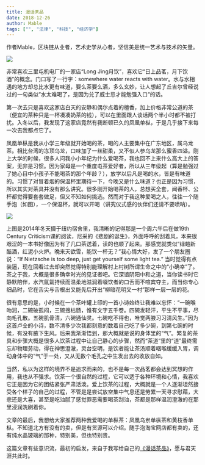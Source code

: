 ```yaml
---
title: 漫话茶品
date: 2018-12-26
author: Mable
tags: ["", "法律", "科技", "经济学"]
---
```


作者Mable，区块链从业者，艺术史学从心者，坚信美是统一艺术与技术的矢量。

<!--more-->

![](https://cosmosrepair-1257028016.cos.ap-beijing.myqcloud.com/2019-06-26-640%20-18-.jpeg)

非常喜欢三里屯机电厂的一家店“Long Jing月饮”，喜欢它“日上品茗，月下饮酒”的概念。门口写了一行字：somewhere water reacts with water。水与水相遇的地方却总比水更有味道，要么茶要么酒，多么玄妙，让人想起了丘吉尔曾经说过的一句类似“水太难喝了，是因为兑了威士忌才能勉强入口“的话。

第一次去只是喜欢这家店白天的安静和偶尔点着的檀香，加上价格非常公道的茶（便宜的茶种只是一杯凑凑奶茶的钱），可以在里面跟人谈话两个半小时都不被打扰。入冬以后，我发现了这家店竟然有我断顿已久的凤凰单枞，于是几乎接下来每一次去我都点它了。

凤凰单枞是我从小学三年级就开始喝的茶，喝的人主要集中在广东地区，属乌龙茶。相比台湾的冻顶乌龙，口味加了一丝甜柔，又不似人参乌龙那么蜜香四溢。刚上大学的时候，很多人问我小小年纪为什么爱喝茶，我也回不上来什么高大上的答案，无非是习惯。因为家母是一个重度屯茶爱好者，所以从三年级起（算是勉强过了她心目中小孩子不能喝茶的那个年龄？），放学以后凡是喝的水，皆是有味道的。习惯了对冒着烟的保温杯里期待一下，今晚又是什么味道？也正是因为习惯，所以其实对茶具并没有那么讲究。很多刚开始喝茶的人，总想买全套，闻香杯、公杯都觉得要套套做足，但又不知如何挑选。然而对于我这种爱喝之人，往往一个随手泡（如图），一个保温杯，就可以开喝（讲究仪式感的伙伴们还请不要喷呐）。

![](https://cosmosrepair-1257028016.cos.ap-beijing.myqcloud.com/2019-06-26-640%20-17-.jpeg)

上图是2014年冬天摄于纽约宿舍里，我清晰的记得那是一个周六午后在做19th Century Criticism课的阅读，尼采的《悲剧的诞生》，外面呼呼的刮着风，本来很艰涩的一本书好像因为有了几口茶送着，读的也顺了起来。那感觉就类似“绿螘新醅酒，红泥小火炉。晚来天欲雪，能饮一杯无？”我心情大好，发了一个朋友圈说：“If Nietzsche is too deep, just get yourself some light tea.” 当时觉得有点装逼，现在回看过去却突然觉得特别能理解村上村树所谓生命之中的“小确幸”了。茶之于我，大概是很多确幸时光的见证者吧。它深谙阴阳中和之道，当你读书时它静默陪伴，水汽氤氲持续而温柔地滋润着啜饮者的口舌而不喧宾夺主，而当你专心细品时，它在舌尖与舌根出又能先后开出“柳暗花明又一村”那样一层一层的花。

很有意思的是，小时候在一个茶叶罐上印的一首小诗始终让我难以忘怀：“一碗喉吻润，二碗破孤闷，三碗搜枯肠，惟有文字五千卷。四碗发轻汗，平生不平事，尽向毛孔散。五碗肌骨清，六碗通仙灵。七碗吃不得也，唯觉两腋习习清风生。”因为这首卢仝的小诗，数不清多少次我都刻意的数着自己吃了多少碗，到第七碗的时候，有没有腋下生风。后来我渐渐悟到，那大概就是说的身体里的“气”。繁复的茶具和步骤大概是很多人饮茶过程中让自己静心的步骤，然而“茶道“里的“道”最终需忘却物理劳动，得在神思澄澈，灵台空明，是饮者能让茶汤顺着咽喉缓缓入胃，调动身体中的“气”于一处，又从无数个毛孔之中生发出去的收放自如。

当然，私以为这样的境界不是追求而来的，也不是每一次品茗都会达到冥想的作用，我也从不强求。饮茶一个很自然的过程，它可以适于各种环境和心情，我喜欢它正是因为它的团结紧张严肃活泼。爱上饮茶的过程，大概就是一个人逐渐坦然接受各个样子的自己的过程，不管是是尝试放空集中气息还是劳累一天寻求慰藉，大悲还是大喜，甚至是吃油腻了感觉罪恶需要喝茶刮油，茶都是那样温润澄澈的在那里浸润洗刷着你。

文章的最后，我想给大家推荐两种我爱喝的单枞茶：凤凰乌岽单枞茶和黄枝香单枞。不知道北方有没有的卖，但是有货源可以介绍。随手泡淘宝网店都有卖的，还有纯水晶玻璃的那种，特别美，但也特别贵。

这篇文章有些意识流，最初的启发，来自于我写给自己的[《漫话茶品》](https://mp.weixin.qq.com/s?__biz=MzU3NzI2NjY2MA==&mid=2247483689&idx=1&sn=e57059a753620dd7e9c76cff6e8860fe&scene=21#wechat_redirect)，愿与君天涯共此时。